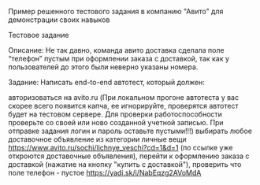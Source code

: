 Пример решенного тестового задания в компанию "Авито" для демонстрации своих навыков

Тестовое задание

Описание: Не так давно, команда авито доставка сделала поле “телефон” пустым при оформлении заказа с доставкой, так как у пользователей до этого были неверно указаны номера.

Задание: Написать end-to-end автотест, который должен:

авторизоваться на avito.ru (При локальном прогоне автотеста у вас скорее всего появится капча, ее игнорируйте, проверятся автотест будет на тестовом сервере. 
Для проверки работоспособности проверьте со своей или ново созданной учетной записью. При отправке задания логин и пароль оставьте пустыми!!!)
выбирать любое доставочное объявление из категории личные вещи https://www.avito.ru/sochi/lichnye_veschi?cd=1&d=1 (по ссылке уже откроются доставочные объявления),
перейти к оформлению заказа с доставкой (нажатие на кнопку "купить с доставкой"),
проверить что поле телефон - пустое https://yadi.sk/i/NabEqzg2AVoMdA